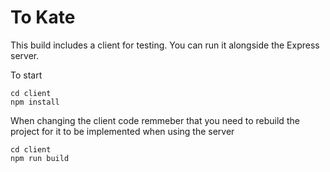 # To Kate

This build includes a client for testing. You can run it alongside the Express server.

To start

```
cd client
npm install
```

When changing the client code remmeber that you need to rebuild the project for it to be implemented when using the server

```
cd client
npm run build
```
